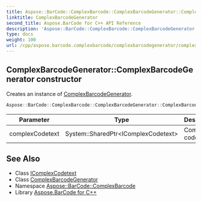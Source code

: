 ```yaml
---
title: Aspose::BarCode::ComplexBarcode::ComplexBarcodeGenerator::ComplexBarcodeGenerator constructor
linktitle: ComplexBarcodeGenerator
second_title: Aspose.BarCode for C++ API Reference
description: 'Aspose::BarCode::ComplexBarcode::ComplexBarcodeGenerator::ComplexBarcodeGenerator constructor. Creates an instance of ComplexBarcodeGenerator in C++.'
type: docs
weight: 100
url: /cpp/aspose.barcode.complexbarcode/complexbarcodegenerator/complexbarcodegenerator/
---
```

## ComplexBarcodeGenerator::ComplexBarcodeGenerator constructor


Creates an instance of [ComplexBarcodeGenerator](../).

```cpp
Aspose::BarCode::ComplexBarcode::ComplexBarcodeGenerator::ComplexBarcodeGenerator(System::SharedPtr<IComplexCodetext> complexCodetext)
```


| Parameter | Type | Description |
| --- | --- | --- |
| complexCodetext | System::SharedPtr\<IComplexCodetext\> | Complex codetext |

## See Also

* Class [IComplexCodetext](../../icomplexcodetext/)
* Class [ComplexBarcodeGenerator](../)
* Namespace [Aspose::BarCode::ComplexBarcode](../../)
* Library [Aspose.BarCode for C++](../../../)
